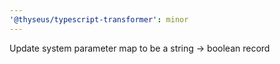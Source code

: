 ```yaml
---
'@thyseus/typescript-transformer': minor
---
```


Update system parameter map to be a string -> boolean record
